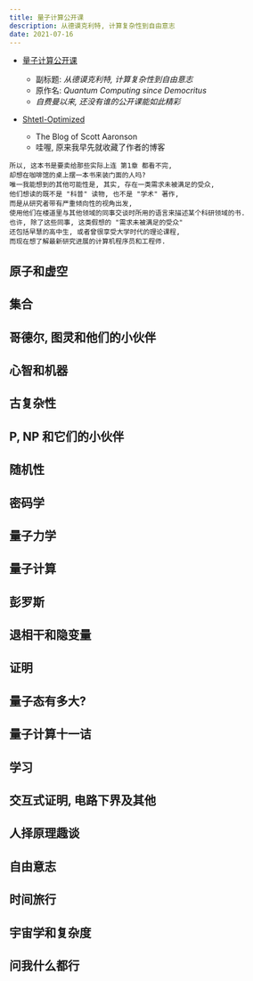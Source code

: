 ```yaml
---
title: 量子计算公开课
description: 从德谟克利特, 计算复杂性到自由意志
date: 2021-07-16
---
```


* [量子计算公开课](https://book.douban.com/subject/35467917/)
  - 副标题: *从德谟克利特, 计算复杂性到自由意志*
  - 原作名: *Quantum Computing since Democritus*
  - *自费曼以来, 还没有谁的公开课能如此精彩*

* [Shtetl-Optimized](https://www.scottaaronson.com/blog/)
  - The Blog of Scott Aaronson
  - 哇喔, 原来我早先就收藏了作者的博客

```
所以, 这本书是要卖给那些实际上连 第1章 都看不完,
却想在咖啡馆的桌上摆一本书来装门面的人吗?
唯一我能想到的其他可能性是, 其实, 存在一类需求未被满足的受众,
他们想读的既不是 "科普" 读物, 也不是 "学术" 著作,
而是从研究者带有严重倾向性的视角出发,
使用他们在楼道里与其他领域的同事交谈时所用的语言来描述某个科研领域的书.
也许, 除了这些同事, 这类假想的 "需求未被满足的受众"
还包括早慧的高中生, 或者曾很享受大学时代的理论课程,
而现在想了解最新研究进展的计算机程序员和工程师.
```

## 原子和虚空

## 集合

## 哥德尔, 图灵和他们的小伙伴

## 心智和机器

## 古复杂性

## P, NP 和它们的小伙伴

## 随机性

## 密码学

## 量子力学

## 量子计算

## 彭罗斯

## 退相干和隐变量

## 证明

## 量子态有多大?

## 量子计算十一诘

## 学习

## 交互式证明, 电路下界及其他

## 人择原理趣谈

## 自由意志

## 时间旅行

## 宇宙学和复杂度

## 问我什么都行
